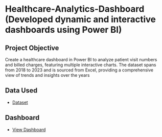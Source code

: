 # Healthcare-Analytics-Dashboard (Developed dynamic and interactive dashboards using Power BI)
## Project Objective
Create a healthcare dashboard in Power BI to analyze patient visit numbers and billed charges, featuring multiple interactive charts. The dataset spans from 2018 to 2023 and is sourced from Excel, providing a comprehensive view of trends and insights over the years

## Data Used
- <a href = "https://github.com/KaviyarasanVadivel/Healthcare-Analytics-Dashboard/blob/main/Data%20Set%20for%20Healthcare%20Dashboard.xlsx">Dataset</a>

## Dashboard
- <a href = "https://github.com/KaviyarasanVadivel/Healthcare-Analytics-Dashboard/blob/main/Data%20Set%20for%20Healthcare%20Dashboard.xlsx](https://github.com/KaviyarasanVadivel/Healthcare-Analytics-Dashboard/blob/main/Healthcare%20Dashboard.pdf">View Dashboard</a>
